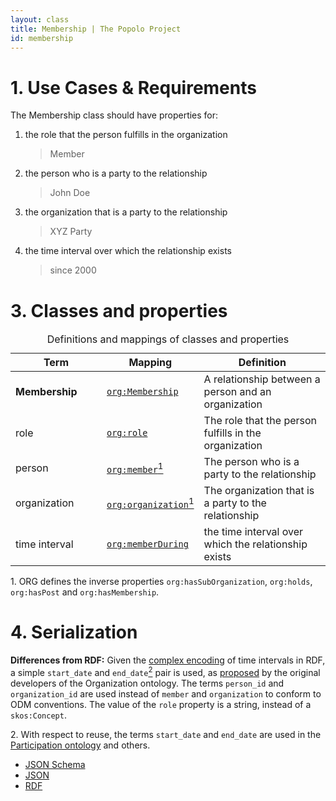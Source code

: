 ```yaml
---
layout: class
title: Membership | The Popolo Project
id: membership
---
```


<h1 id="use-cases-and-requirements">1. Use Cases &amp; Requirements</h1>

The Membership class should have properties for:

1. the role that the person fulfills in the organization

    > Member

1. the person who is a party to the relationship

    > John Doe

1. the organization that is a party to the relationship

    > XYZ Party

1. the time interval over which the relationship exists

    > since 2000

<h1 id="classes-and-properties">3. Classes and properties</h1>

<table>
  <caption>Definitions and mappings of classes and properties</caption>
  <thead>
    <tr>
      <th width="130">Term</th>
      <th>Mapping</th>
      <th>Definition</th>
    </tr>
  </thead>
  <tbody>
    <tr id="org:Membership">
      <td><strong>Membership</strong></td>
      <td><code><a href="http://www.w3.org/TR/vocab-org/#org:Membership" title="http://www.w3.org/ns/org#Membership">org:Membership</a></code></td>
      <td>A relationship between a person and an organization</td>
    </tr>
    <tr id="org:role-Membership">
      <td>role</td>
      <td><code><a href="http://www.w3.org/TR/vocab-org/#org:role" title="http://www.w3.org/ns/org#role">org:role</a></code></td>
      <td>The role that the person fulfills in the organization</td>
    </tr>
    <tr id="org:member">
      <td>person</td>
      <td><code><a href="http://www.w3.org/TR/vocab-org/#org:member" title="http://www.w3.org/ns/org#member">org:member</a></code><a href="#note1"><sup>1</sup></a></td>
      <td>The person who is a party to the relationship</td>
    </tr>
    <tr id="org:organization">
      <td>organization</td>
      <td><code><a href="http://www.w3.org/TR/vocab-org/#org:organization" title="http://www.w3.org/ns/org#organization">org:organization</a></code><a href="#note1"><sup>1</sup></a></td>
      <td>The organization that is a party to the relationship</td>
    </tr>
    <tr id="org:memberDuring">
      <td>time interval</td>
      <td><code><a href="http://www.w3.org/TR/vocab-org/#org:memberDuring" title="http://www.w3.org/ns/org#memberDuring">org:memberDuring</a></code></td>
      <td>the time interval over which the relationship exists</td>
    </tr>
  </tbody>
</table>

<p class="note" id="note1">1. ORG defines the inverse properties <code>org:hasSubOrganization</code>, <code>org:holds</code>, <code>org:hasPost</code> and <code>org:hasMembership</code>.</p>

<h1 id="serialization">4. Serialization</h1>

**Differences from RDF:** Given the [complex encoding](http://www.w3.org/TR/owl-time/) of time intervals in RDF, a simple `start_date` and `end_date`[<sup>2</sup>](#note2) pair is used, as [proposed](http://www.epimorphics.com/web/wiki/organization-ontology-second-draft) by the original developers of the Organization ontology. The terms `person_id` and `organization_id` are used instead of `member` and `organization` to conform to ODM conventions. The value of the `role` property is a string, instead of a `skos:Concept`.

<p class="note" id="note2">2. With respect to reuse, the terms <code>start_date</code> and <code>end_date</code> are used in the <a href="http://vocab.org/participation/schema">Participation ontology</a> and others.</p>

<ul class="nav nav-tabs">
  <li><a href="#membership-schema">JSON Schema</a></li>
  <li class="active"><a href="#membership-json">JSON</a></li>
  <li><a href="#membership-rdf">RDF</a></li>
</ul>

<div class="tab-content">
  <div class="tab-pane" id="membership-schema" data-url="/schemas/membership.json"></div>
  <div class="tab-pane active" id="membership-json" data-url="/examples/membership.json"></div>
  <div class="tab-pane" id="membership-rdf" data-url="/examples/membership.ttl"></div>
</div>
